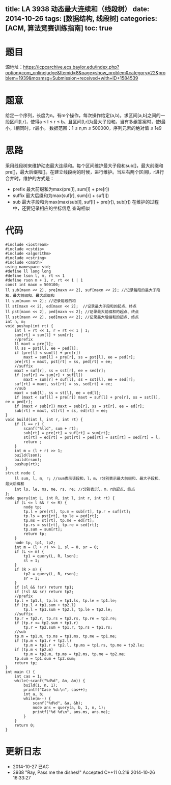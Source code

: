 title: LA 3938 动态最大连续和（线段树）
date: 2014-10-26 
tags: [数据结构, 线段树]
categories: [ACM, 算法竞赛训练指南]
toc: true
---
# 题目	
源地址：https://icpcarchive.ecs.baylor.edu/index.php?option=com_onlinejudge&Itemid=8&page=show_problem&category=22&problem=1939&mosmsg=Submission+received+with+ID+1584539

# 题意
给定一个序列，长度为n。有m个操作，每次操作给定(a,b)。求区间[a,b]之间的一段区间[l,r]，使得a ≤ l ≤ r ≤ b。且区间[l,r]为最大子段和。当有多组答案时，使l最小，l相同时，r最小。
数据范围：1 ≤ n,m ≤ 500000，序列元素的绝对值 ≤ 1e9

# 思路
采用线段树来维护动态最大连续和。每个区间维护最大子段和sub[]，最大前缀和pre[]，最大后缀和[]。在建立线段树的时候，进行维护。当左右两个区间l，r进行合并时，维护的方式是：
- prefix  最大前缀和为max(pre[l], sum[l] + pre[r])
- suffix  最大后缀和为max(suf[r], sum[r] + suf[l])
- sub 最大子段和为max(max(sub[l], suf[l] + pre[r]), sub[r])
在维护的过程中，还要记录相应的坐标信息
查询相似

<!--more-->
# 代码
```
#include <iostream>
#include <cstdio>
#include <algorithm>
#include <cstring>
#include <cmath>
using namespace std;
#define ll long long
#define lson l, m, rt << 1
#define rson m + 1, r, rt << 1 | 1
const int maxn = 500100;
ll sub[maxn << 2], pre[maxn << 2], suf[maxn << 2]; //记录每段的最大子段和，最大前缀和，最大后缀和
ll sum[maxn << 2]; //记录每段的和
ll st[maxn << 2], ed[maxn << 2];  //记录最大子段和的起点、终点
ll pst[maxn << 2], ped[maxn << 2]; //记录最大前缀和的起点、终点
ll sst[maxn << 2], sed[maxn << 2]; //记录最大后缀和的起点、终点
int n, m;
void pushup(int rt) {
    int l = rt << 1, r = rt << 1 | 1;
    sum[rt] = sum[l] + sum[r];
    //prefix
    ll maxt = pre[l];
    ll ss = pst[l], ee = ped[l];
    if (pre[l] < sum[l] + pre[r])
        maxt = sum[l] + pre[r], ss = pst[l], ee = ped[r];
    pre[rt] = maxt, pst[rt] = ss, ped[rt] = ee;
    //suffix
    maxt = suf[r], ss = sst[r], ee = sed[r];
    if (suf[r] <= sum[r] + suf[l])
        maxt = sum[r] + suf[l], ss = sst[l], ee = sed[r];
    suf[rt] = maxt, sst[rt] = ss, sed[rt] = ee;
    //sub
    maxt = sub[l], ss = st[l], ee = ed[l];
    if (maxt < suf[l] + pre[r]) maxt = suf[l] + pre[r], ss = sst[l], ee = ped[r];
    if (maxt < sub[r]) maxt = sub[r], ss = st[r], ee = ed[r];
    sub[rt] = maxt, st[rt] = ss, ed[rt] = ee;
}
void build(int l, int r, int rt) {
    if (l == r) {
        scanf("%lld", sum + rt);
        sub[rt] = pre[rt] = suf[rt] = sum[rt];
        st[rt] = ed[rt] = pst[rt] = ped[rt] = sst[rt] = sed[rt] = l;
        return ;
    }
    int m = (l + r) >> 1;
    build(lson);
    build(rson);
    pushup(rt);
}
struct node {
    ll sum, l, m, r; //sum表示该段和，l，m，r分别表示最大前缀和、最大子段和、最大后缀和
    int ls, le, ms, me, rs, re; //分别表示l，m，r的起点、终点
};
node query(int L, int R, int l, int r, int rt) {
    if (L <= l && r <= R) {
        node tp;
        tp.l = pre[rt], tp.m = sub[rt], tp.r = suf[rt];
        tp.ls = pst[rt], tp.le = ped[rt];
        tp.ms = st[rt], tp.me = ed[rt];
        tp.rs = sst[rt], tp.re = sed[rt];
        tp.sum = sum[rt];
        return tp;
    }
    node tp, tp1, tp2;
    int m = (l + r) >> 1, sl = 0, sr = 0;
    if (L <= m) {
        tp1 = query(L, R, lson);
        sl = 1;
    }
    if (R > m) {
        tp2 = query(L, R, rson);
        sr = 1;
    }
    if (sl && !sr) return tp1;
    if (!sl && sr) return tp2;
    //prefix
    tp.l = tp1.l, tp.ls = tp1.ls, tp.le = tp1.le;
    if (tp.l < tp1.sum + tp2.l)
        tp.l = tp1.sum + tp2.l, tp.le = tp2.le;
    //suffix
    tp.r = tp2.r, tp.rs = tp2.rs, tp.re = tp2.re;
    if (tp.r <= tp2.sum + tp1.r)
        tp.r = tp2.sum + tp1.r, tp.rs = tp1.rs;
    //sub
    tp.m = tp1.m, tp.ms = tp1.ms, tp.me = tp1.me;
    if (tp.m < tp1.r + tp2.l)
        tp.m = tp1.r + tp2.l, tp.ms = tp1.rs, tp.me = tp2.le;
    if (tp.m < tp2.m)
        tp.m = tp2.m, tp.ms = tp2.ms, tp.me = tp2.me;
    tp.sum = tp1.sum + tp2.sum;
    return tp;
}
int main () {
    int cas = 1;
    while(~scanf("%d%d", &n, &m)) {
        build(1, n, 1);
        printf("Case %d:\n", cas++);
        int a, b;
        while(m--) {
            scanf("%d%d", &a, &b);
            node ans = query(a, b, 1, n, 1);
            printf("%d %d\n", ans.ms, ans.me);
        }
    }
    return 0;
}
```

# 更新日志
- 2014-10-27 已AC 
- 3938	"Ray, Pass me the dishes!"	Accepted	C++11	0.219	2014-10-26 16:33:27
